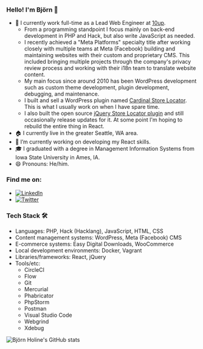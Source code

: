 ### Hello! I'm Björn 👋

- :briefcase: I currently work full-time as a Lead Web Engineer at [10up](https://10up.com/).
  - From a programming standpoint I focus mainly on back-end development in PHP and Hack, but also write JavaScript as needed.
  - I recently achieved a "Meta Platforms" specialty title after working closely with multiple teams at Meta (Facebook) building and maintaining websites with their custom and proprietary CMS. This included bringing multiple projects through the company's privacy review process and working with their i18n team to translate website content.
  - My main focus since around 2010 has been WordPress development such as custom theme development, plugin development, debugging, and maintenance.
  - I built and sell a WordPress plugin named [Cardinal Store Locator](https://cardinalwp.com/). This is what I usually work on when I have spare time.
  - I also built the open source [jQuery Store Locator plugin](https://github.com/bjorn2404/jQuery-Store-Locator-Plugin) and still occasionally release updates for it. At some point I'm hoping to rebuild the entire thing in React.
- :house: I currently live in the greater Seattle, WA area.
- 🌱 I’m currently working on developing my React skills.
- :mortar_board: I graduated with a degree in Management Information Systems from Iowa State University in Ames, IA.
- 😄 Pronouns: He/him.

### Find me on:
- <a href="https://www.linkedin.com/in/bjornholine/"><img alt="LinkedIn" src="https://img.shields.io/badge/LinkedIn-bjornholine?style=social&logo=linkedin"></a>
- <a href="https://twitter.com/Bjorn2404"><img alt="Twitter" src="https://img.shields.io/badge/Twitter-Bjorn2404?style=social&logo=twitter"></a>

### Tech Stack 🛠
- Languages: PHP, Hack (Hacklang), JavaScript, HTML, CSS<br/>
- Content management systems: WordPress, Meta (Facebook) CMS
- E-commerce systems: Easy Digital Downloads, WooCommerce
- Local development environments: Docker, Vagrant
- Libraries/frameworks: React, jQuery
- Tools/etc:
  - CircleCI
  - Flow
  - Git
  - Mercurial
  - Phabricator
  - PhpStorm
  - Postman
  - Visual Studio Code
  - Webgrind
  - Xdebug
  
![Björn Holine's GitHub stats](https://github-readme-stats.vercel.app/api?username=bjorn2404&theme=vue&hide=issues&show_icons=true&count_private=true)

<img src="https://komarev.com/ghpvc/?username=bjorn2404&style=flat-square&color=blue" alt=""/>
